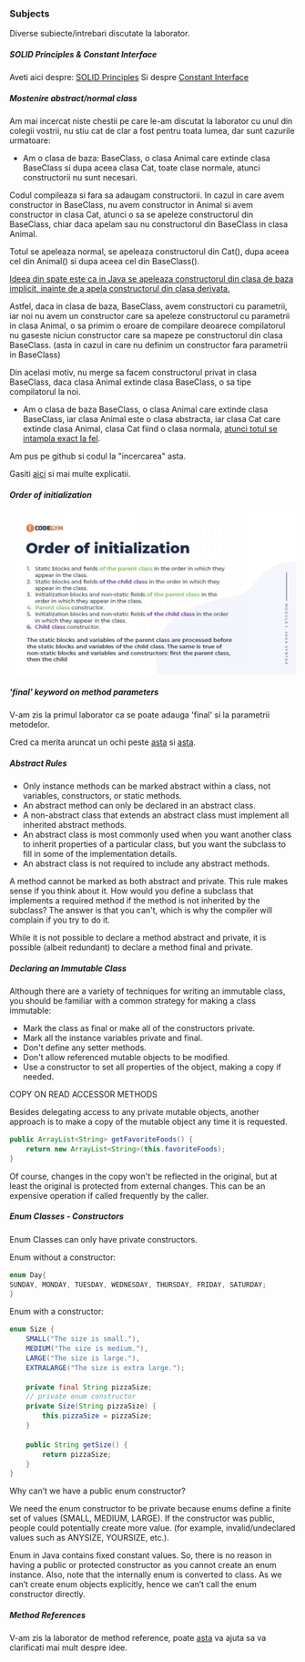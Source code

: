 <h3>Subjects</h3>
Diverse subiecte/intrebari discutate la laborator.



<h5>SOLID Principles & Constant Interface </h5>

Aveti aici despre: [SOLID Principles](https://www.baeldung.com/solid-principles)
Si despre [Constant Interface](https://stackoverflow.com/questions/2659593/what-is-the-use-of-interface-constants)


<h5>Mostenire abstract/normal class</h5>

Am mai incercat niste chestii pe care le-am discutat la laborator cu unul din colegii vostrii, nu stiu cat de clar a fost pentru toata lumea, dar sunt cazurile urmatoare:




- Am o clasa de baza: BaseClass, o clasa Animal care extinde clasa BaseClass si dupa aceea clasa Cat, toate clase normale, atunci constructorii nu sunt necesari. 

Codul compileaza si fara sa adaugam constructorii. In cazul in care avem constructor in BaseClass, nu avem constructor in Animal si avem constructor in clasa Cat, atunci o sa se apeleze constructorul din BaseClass, chiar daca apelam sau nu constructorul din BaseClass in clasa Animal.
	
Totul se apeleaza normal, se apeleaza constructorul din Cat(), dupa aceea cel din Animal() si dupa aceea cel din BaseClass().
	

<u>Ideea din spate este ca in Java se apeleaza constructorul din clasa de baza implicit, inainte de a apela constructorul din clasa derivata.</u>


Astfel, daca in clasa de baza, BaseClass, avem constructori cu parametrii, iar noi nu avem un constructor care sa apeleze constructorul cu parametrii in clasa Animal, o sa primim o eroare de compilare deoarece compilatorul nu gaseste niciun constructor care sa mapeze pe constructorul din clasa BaseClass. (asta in cazul in care nu definim un constructor fara parametrii in BaseClass)
	
Din acelasi motiv, nu merge sa facem constructorul privat in clasa BaseClass, daca clasa Animal extinde clasa BaseClass, o sa tipe compilatorul la noi.

- Am o clasa de baza BaseClass, o clasa Animal care extinde clasa BaseClass, iar clasa Animal este o clasa abstracta, iar clasa Cat care extinde clasa Animal, clasa Cat fiind o clasa normala, <u>atunci totul se intampla exact la fel</u>.

Am pus pe github si codul la "incercarea" asta.
	
Gasiti [aici](https://www.baeldung.com/java-abstract-classes-constructors) si mai multe explicatii.


<h5>Order of initialization</h5>

<img src="imgs/order_of_initialization.png">

<h5>'final' keyword on method parameters</h5>

V-am zis la primul laborator ca se poate adauga 'final' si la parametrii metodelor.

Cred ca merita aruncat un ochi peste [asta](https://stackoverflow.com/questions/2236599/final-keyword-in-method-parameters) si [asta](https://stackoverflow.com/questions/500508/why-should-i-use-the-keyword-final-on-a-method-parameter-in-java).

<h5>Abstract Rules</h5>

- Only instance methods can be marked abstract within a class, not variables, constructors, or static methods.
- An abstract method can only be declared in an abstract class.
- A non-abstract class that extends an abstract class must implement all inherited abstract methods.
- An abstract class is most commonly used when you want another class to inherit properties of a particular class, but you want the subclass to fill in some of the implementation details.
- An abstract class is not required to include any abstract methods.

A method cannot be marked as both abstract and private. This rule makes sense if you think about it. How would you define a subclass that implements a required method if the method is not inherited by the subclass? The answer is that you can't, which is why the compiler will complain if you try to do it.

While it is not possible to declare a method abstract and private, it is possible (albeit redundant) to declare a method final and private.

<h5>Declaring an Immutable Class</h5>

Although there are a variety of techniques for writing an immutable class, you should be familiar with a common strategy for making a class immutable:
- Mark the class as final or make all of the constructors private.
- Mark all the instance variables private and final.
- Don't define any setter methods.
- Don't allow referenced mutable objects to be modified.
- Use a constructor to set all properties of the object, making a copy if needed.

COPY ON READ ACCESSOR METHODS

Besides delegating access to any private mutable objects, another approach is to make a copy of the mutable object any time it is requested.

```java
public ArrayList<String> getFavoriteFoods() {
    return new ArrayList<String>(this.favoriteFoods);
}
```
Of course, changes in the copy won't be reflected in the original, but at least the original is protected from external changes. This can be an expensive operation if called frequently by the caller.

<h5>Enum Classes - Constructors </h5>

Enum Classes can only have private constructors.

Enum without a constructor:

```java
enum Day{
SUNDAY, MONDAY, TUESDAY, WEDNESDAY, THURSDAY, FRIDAY, SATURDAY;
}
```

Enum with a constructor:

```java
enum Size {
    SMALL("The size is small."),
    MEDIUM("The size is medium."),
    LARGE("The size is large."),
    EXTRALARGE("The size is extra large.");

    private final String pizzaSize;
    // private enum constructor
    private Size(String pizzaSize) {
        this.pizzaSize = pizzaSize;
    }

    public String getSize() {
        return pizzaSize;
    }
}
```
Why can’t we have a public enum constructor?

We need the enum constructor to be private because enums define a finite set of values (SMALL, MEDIUM, LARGE). If the constructor was public, people could potentially create more value. (for example, invalid/undeclared values such as ANYSIZE, YOURSIZE, etc.).

Enum in Java contains fixed constant values. So, there is no reason in having a public or protected constructor as you cannot create an enum instance. Also, note that the internally enum is converted to class. As we can’t create enum objects explicitly, hence we can’t call the enum constructor directly.

<h5>Method References</h5>

V-am zis la laborator de method reference, poate [asta](https://www.baeldung.com/java-method-references) va ajuta sa va clarificati mai mult despre idee.